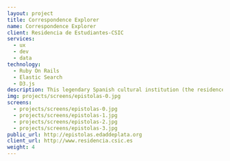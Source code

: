 ```yaml
---
layout: project
title: Correspondence Explorer
name: Correspondence Explorer
client: Residencia de Estudiantes-CSIC
services:
  - ux
  - dev
  - data
technology:
  - Ruby On Rails
  - Elastic Search
  - D3.js
description: This legendary Spanish cultural institution (the residence of Dalí, Lorca and many others in their formative years) treasures tons of all kinds of material. They wanted to enable the public to browse the content and connections derived from thousands of letters from "La Edad de Plata", a golden age of Spanish culture in early 20th century. We helped them to visualize and explore the content in a modern and beatiful interface. In collaboration with <a href="http://visualizados.com">visualizados.com</a>.
img: projects/screens/epistolas-0.jpg
screens:
  - projects/screens/epistolas-0.jpg
  - projects/screens/epistolas-1.jpg
  - projects/screens/epistolas-2.jpg
  - projects/screens/epistolas-3.jpg
public_url: http://epistolas.edaddeplata.org
client_url: http://www.residencia.csic.es
weight: 4
---
```

